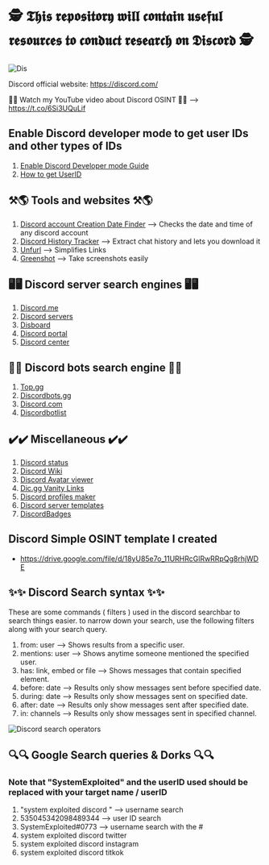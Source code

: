 # 🕵️ 𝕿𝖍𝖎𝖘 𝖗𝖊𝖕𝖔𝖘𝖎𝖙𝖔𝖗𝖞 𝖜𝖎𝖑𝖑 𝖈𝖔𝖓𝖙𝖆𝖎𝖓 𝖚𝖘𝖊𝖋𝖚𝖑 𝖗𝖊𝖘𝖔𝖚𝖗𝖈𝖊𝖘 𝖙𝖔 𝖈𝖔𝖓𝖉𝖚𝖈𝖙 𝖗𝖊𝖘𝖊𝖆𝖗𝖈𝖍 𝖔𝖓 𝕯𝖎𝖘𝖈𝖔𝖗𝖉 🕵️
![Dis](https://user-images.githubusercontent.com/59100756/122181954-ab2bca00-ce3e-11eb-8162-4f6c92d1a3dc.png)


Discord official website: https://discord.com/

🔴🔴 Watch my YouTube video about Discord OSINT 🔴🔴 --> https://t.co/6Si3UQuLif

## Enable Discord developer mode to get user IDs and other types of IDs
1. [Enable Discord Developer mode Guide](https://techswift.org/2020/09/17/how-to-enable-developer-mode-in-discord/)
2. [How to get UserID](https://techswift.org/2020/04/22/how-to-find-your-user-id-on-discord/)

## ⚒️🌎 Tools and websites ⚒️🌎
1. [Discord account Creation Date Finder](https://hugo.moe/discord/discord-id-creation-date.html) --> Checks the date and time of any discord account
2. [Discord History Tracker](https://dht.chylex.com/) --> Extract chat history and lets you download it
3. [Unfurl](https://dfir.blog/unfurl/) --> Simplifies Links
4. [Greenshot](https://getgreenshot.org/) --> Take screenshots easily


## 🖥️🖥️ Discord server search engines 🖥️🖥️
1. [Discord.me](https://discord.me/servers)
2. [Discord servers](https://discordservers.com/)
3. [Disboard](https://disboard.org/)
4. [Discord portal](http://discordportal.com) 
5. [Discord center](http://discord.center)

## 🤖🤖 Discord bots search engine 🤖🤖
1. [Top.gg](https://top.gg/)
2. [Discordbots.gg](https://discord.bots.gg/)
3. [Discord.com](https://discord.com/invite/0cDvIgU2voWn4BaD)
4. [Discordbotlist](https://discordbotlist.com/)

## ✔️✔️ Miscellaneous ✔️✔️
1. [Discord status](https://discordstatus.com/)
2. [Discord Wiki](https://discordia.me/en/home)
3. [Discord Avatar viewer](https://discordzoom.com/en/)
4. [Dic.gg Vanity Links](https://dsc.gg/)
5. [Discord profiles maker](https://discords.com/bio/profiles)
6. [Discord server templates](https://www.discord.style/)
7. [DiscordBadges](https://support.discord.com/hc/en-us/articles/360035962891-Profile-Badges-101)
## Discord Simple OSINT template I created 
 * https://drive.google.com/file/d/18yU85e7o_11URHRcGlRwRRpQg8rhjWDE

## ✨✨ Discord Search syntax ✨✨
These are some commands ( filters ) used in the discord searchbar to search things easier.
to narrow down your search, use the following filters along with your search query.

1. from: user --> Shows results from a specific user.
2. mentions: user --> Shows anytime someone mentioned the specified user.
3. has: link, embed or file --> Shows messages that contain specified element.
4. before: date --> Results only show messages sent before specified date.
5. during: date --> Results only show messages sent on specified date.
6. after: date --> Results only show messages sent after specified date.
7. in: channels --> Results only show messages sent in specified channel.


![Discord search operators](https://user-images.githubusercontent.com/59100756/122185964-66a22d80-ce42-11eb-9a70-72cfd0f5c32f.png)

## 🔍🔍 Google Search queries & Dorks 🔍🔍
### Note that "SystemExploited" and the userID used should be replaced with your target name / userID

1. "system exploited discord " --> username search
2. 535045342098489344 --> user ID search
3. SystemExploited#0773 --> username search with the #
4. system exploited discord twitter 
5. system exploited discord instagram
6. system exploited discord titkok

